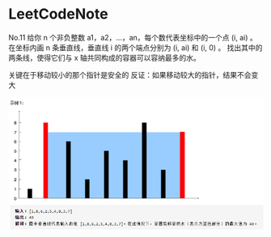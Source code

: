 # LeetCodeNote
No.11 给你 n 个非负整数 a1，a2，...，an，每个数代表坐标中的一个点 (i, ai) 。在坐标内画 n 条垂直线，垂直线 i 的两个端点分别为 (i, ai) 和 (i, 0) 。
找出其中的两条线，使得它们与 x 轴共同构成的容器可以容纳最多的水。

关键在于移动较小的那个指针是安全的
反证：如果移动较大的指针，结果不会变大

![image](https://github.com/albertc-nju/LeetCodeNote/blob/main/snipaste_20210425_153720.png)
